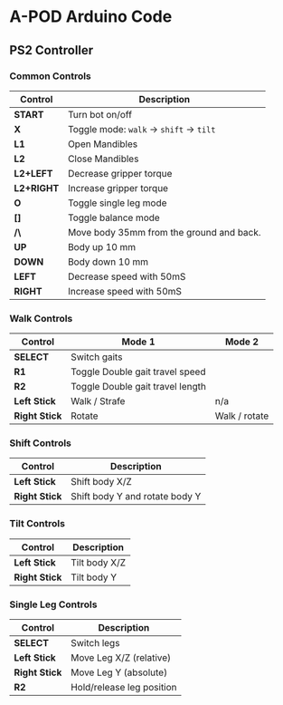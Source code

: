 # A-POD Arduino Code

## PS2 Controller

### Common Controls

| Control     | Description
| ----------- | -------------
| **START**   | Turn bot on/off 
| **X**       | Toggle mode: `walk` -> `shift` -> `tilt`  
| **L1**      | Open Mandibles 
| **L2**      | Close Mandibles 
| **L2+LEFT** | Decrease gripper torque
| **L2+RIGHT**| Increase gripper torque
| **O**       | Toggle single leg mode 
| **[]**      | Toggle balance mode 
| **/\\**     | Move body 35mm from the ground and back. 
| **UP**      | Body up 10 mm 
| **DOWN**    | Body down 10 mm 
| **LEFT**    | Decrease speed with 50mS 
| **RIGHT**   | Increase speed with 50mS 


### Walk Controls

| Control         | Mode 1 | Mode 2 |
| --------------- | ------------- | --------- |
| **SELECT**      | Switch gaits ||
| **R1**          | Toggle Double gait travel speed  ||
| **R2**          | Toggle Double gait travel length ||
| **Left Stick**  | Walk / Strafe | n/a |
| **Right Stick** | Rotate | Walk / rotate |


### Shift Controls

| Control       | Description |
| ------------- | ------------- |
| **Left Stick** | Shift body X/Z |
| **Right Stick** | Shift body Y and rotate body Y |


### Tilt Controls

| Control       | Description |
| ------------- | ------------- |
| **Left Stick** | Tilt body X/Z |
| **Right Stick** | Tilt body Y |


### Single Leg Controls

| Control         | Description |
| --------------- | ------------- |
| **SELECT**      | Switch legs |
| **Left Stick**  | Move Leg X/Z (relative) |
| **Right Stick** | Move Leg Y (absolute) |
| **R2**          | Hold/release leg position |

